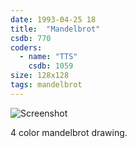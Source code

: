 ```yaml
---
date: 1993-04-25 18
title:  "Mandelbrot"
csdb: 770
coders:
  - name: "TTS"
    csdb: 1059
size: 128x128
tags: mandelbrot
---
```

![Screenshot](/c64wrd/oxyron/comalight9/mandelbrot.png)

4 color mandelbrot drawing.

<!--more-->
